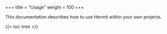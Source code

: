 +++
title = "Usage"
weight = 100
+++

This documentation describes how to use Hermit within your own projects.

{{< toc-tree >}}